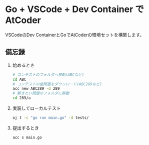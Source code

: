 # Go + VSCode + Dev Container でAtCoder
VSCodeのDev ContainerとGoでAtCoderの環境セットを構築します。

## 備忘録

1. 始めるとき

    ```bash
    # コンテストのフォルダへ移動(ABCなど)
    cd ABC
    # コンテストの全問題をダウンロード(ABC289など)
    acc new ABC289 -d 289
    # 解きたい問題のフォルダに移動
    cd 289/a
    ```

1. 実装してローカルテスト

    ```bash
    oj t -c "go run main.go" -d tests/
    ```

1. 提出するとき

    ```bash
    acc s main.go
    ```

